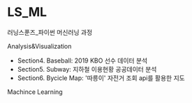 # LS_ML
러닝스푼즈_파이썬 머신러닝 과정

Analysis&Visualization
- Section4. Baseball: 2019 KBO 선수 데이터 분석
- Section5. Subway: 지하철 이용현황 공공데이터 분석
- Section6. Bycicle Map: '따릉이' 자전거 조회 api를 활용한 지도

Machince Learning

